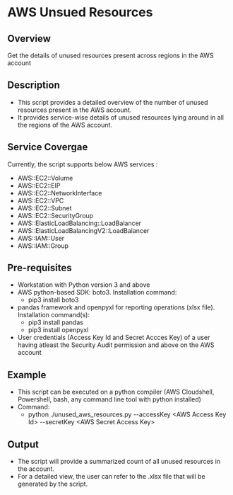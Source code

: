 # AWS Unsued Resources

## Overview
Get the details of unused resources present across regions in the AWS account

## Description
- This script provides a detailed overview of the number of unused resources present in the AWS account.
- It provides service-wise details of unused resources lying around in all the regions of the AWS account. 

## Service Covergae
Currently, the script supports below AWS services :
- AWS::EC2::Volume
- AWS::EC2::EIP
- AWS::EC2::NetworkInterface
- AWS::EC2::VPC
- AWS::EC2::Subnet
- AWS::EC2::SecurityGroup
- AWS::ElasticLoadBalancing::LoadBalancer
- AWS::ElasticLoadBalancingV2::LoadBalancer
- AWS::IAM::User
- AWS::IAM::Group

## Pre-requisites
- Workstation with Python version 3 and above
- AWS python-based SDK: boto3. Installation command: 
  - pip3 install boto3
- pandas framework and openpyxl for reporting operations (xlsx file). 
  Installation command(s): 
  - pip3 install pandas
  - pip3 install openpyxl
- User credentials (Access Key Id and Secret Accces Key) of a user having atleast the Security Audit permission and above on the AWS account

## Example
- This script can be executed on a python compiler (AWS Cloudshell, Powershell, bash, any command line tool with python installed)
- Command: 
    - python ./unused_aws_resources.py --accessKey &lt;AWS Access Key Id&gt; --secretKey &lt;AWS Secret Access Key&gt;

## Output
- The script will provide a summarized count of all unused resources in the account.
- For a detailed view, the user can refer to the .xlsx file that will be generated by the script.
